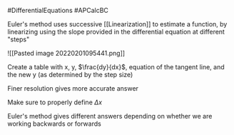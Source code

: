 #DifferentialEquations #APCalcBC 

Euler's method uses successive [[Linearization]] to estimate a function, by linearizing using the slope provided in the differential equation at different "steps"

![[Pasted image 20220201095441.png]]

Create a table with x, y, $\frac{dy}{dx}$, equation of the tangent line, and the new y (as determined by the step size)

Finer resolution gives more accurate answer

Make sure to properly define $\Delta{x}$

Euler's method gives different answers depending on whether we are working backwards or forwards
